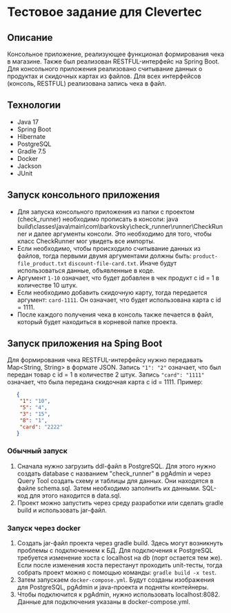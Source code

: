 # Тестовое задание для Clevertec

## Описание
Консольное приложение, реализующее функционал формирования чека в магазине. Также был реализован RESTFUL-интерфейс на 
Spring Boot. Для консольного приложения реализовано считывание данных о продуктах и скидочных картах из файлов. Для всех интерфейсов (консоль, RESTFUL)
реализована запись чека в файл. 

## Технологии
- Java 17
- Spring Boot
- Hibernate
- PostgreSQL
- Gradle 7.5
- Docker
- Jackson
- JUnit

## Запуск консольного приложения
- Для запуска консольного приложения из папки с проектом (check_runner) необходимо прописать в консоли:
  java build\classes\java\main\com\barkovsky\check_runner\runner\CheckRunner и далее аргументы консоли. Это необходимо для того, чтобы класс CheckRunner мог увидеть все импорты.
- Если необходимо, чтобы происходило считывание данных из файлов, тогда первыми двумя аргументами должны быть: `product-file_product.txt` `discount-file-card.txt`.
  Иначе будут использоваться данные, объявленные в коде.
- Аргумент `1-10` означает, что будет добавлен в чек продукт с id = 1 в количестве 10 штук.
- Если необходимо добавить скидочную карту, тогда передается аргумент: `card-1111`. Он означает, что будет использована карта с id = 1111.
- После каждого получения чека в консоль также печается в файл, который будет находиться в корневой папке проекта. 

## Запуск приложения на Sping Boot

Для формирования чека RESTFUL-интерфейсу нужно передавать Map<String, String> в формате JSON. Запись `"1": "2"` означает, что был передан товар с id = 1 в количестве 2 штук. 
Запись `"card": "1111"` означает, что была передана скидочная карта с id = 1111. Пример:
```json
   {
    "1": "10",
    "5": "4",
    "3": "15",
    "8": "1",
    "card": "2222"
   }
```

### Обычный запуск
1. Сначала нужно загрузить ddl-файл в PostgreSQL. Для этого нужно создать database с названием "check_runner" в pgAdmin и через Query Tool создать схему и таблицы для данных. 
   Они находятся в файле schema.sql. Затем необходимо заполнить их данными. SQL-код для этого находится в data.sql.
2. Проект можно запустить через среду разработки или сделать gradle build и использовать jar-файл.

### Запуск через docker
1. Создать jar-файл проекта через gradle build. Здесь могут возникнуть проблемы с подключением к БД. Для подключения к PostgreSQL требуется изменение хоста с localhost на db
(порт остается тем же). Если после изменения хоста перестанут проходить unit-тесты, тогда собрать проект можно с помощью команды: `gradle build -x test`.
2. Затем запускаем `docker-compose.yml`. Будут созданы изображения для PostgreSQL, pgAdmin и java-проекта и подняты контейнеры.
3. Чтобы подключится к pgAdmin, нужно использовать localhost:8082. Данные для подключения указаны в docker-compose.yml.    